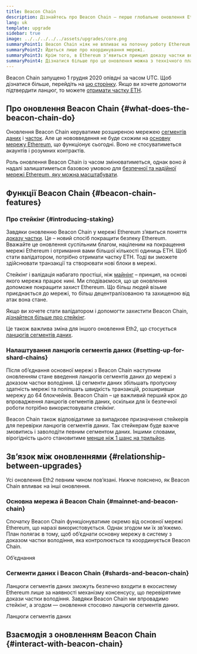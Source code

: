 ```yaml
---
title: Beacon Chain
description: Дізнайтесь про Beacon Chain – перше глобальне оновлення Eth2 для Ethereum.
lang: uk
template: upgrade
sidebar: true
image: ../../../../../assets/upgrades/core.png
summaryPoint1: Beacon Chain ніяк не впливає на поточну роботу Ethereum.
summaryPoint2: Йдеться лише про координування мережі.
summaryPoint3: Крім того, в Ethereum з’явиться принцип доказу частки володіння.
summaryPoint4: Дізнатися більше про це оновлення можна з технічного плану, де воно позначено як фаза 0.
---
```


<UpgradeStatus isShipped dateKey="page-upgrades-beacon-date">
    Beacon Chain запущено 1 грудня 2020 опівдні за часом UTC. Щоб дізнатися більше, перейдіть на <a href="https://beaconscan.com/">цю сторінку</a>. Якщо ви хочете допомогти підтвердити ланцюг, то можете <a href="/staking/">отримати частку ETH</a>.
</UpgradeStatus>

## Про оновлення Beacon Chain {#what-does-the-beacon-chain-do}

Оновлення Beacon Chain керуватиме розширеною мережею [сегментів даних](/upgrades/shard-chains/) і [часток](/staking/). Але це нововведення не буде схожим на [основну мережу Ethereum](/glossary/#mainnet), що функціонує сьогодні. Воно не стосуватиметься акаунтів і розумних контрактів.

Роль оновлення Beacon Chain із часом змінюватиметься, однак воно й надалі залишатиметься базовою умовою для [безпечної та надійної мережі Ethereum, яку можна масштабувати](/upgrades/vision/).

## Функції Beacon Chain {#beacon-chain-features}

### Про стейкінг {#introducing-staking}

Завдяки оновленню Beacon Chain у мережі Ethereum з’явиться поняття [доказу частки](/developers/docs/consensus-mechanisms/pos/). Це – новий спосіб покращити безпеку Ethereum. Вважайте це оновлення суспільним благом, націленим на покращення мережі Ethereum і отримання вами більшої кількості одиниць ETH. Щоб стати валідатором, потрібно отримати частку ETH. Тоді ви зможете здійснювати транзакції та створювати нові блоки в мережі.

Стейкінг і валідація набагато простіші, ніж [майнінг](/developers/docs/mining/) – принцип, на основі якого мережа працює нині. Ми сподіваємося, що це оновлення допоможе покращити захист Ethereum. Що більш людей візьме приєднається до мережі, то більш децентралізованою та захищеною від атак вона стане.

<InfoBanner emoji=":money_bag:">
Якщо ви хочете стати валідатором і допомогти захистити Beacon Chain, <a href="/staking/">дізнайтеся більше про стейкінг</a>.
</InfoBanner>

Це також важлива зміна для іншого оновлення Eth2, що стосується [ланцюгів сегментів даних](/upgrades/shard-chains/).

### Налаштування ланцюгів сегментів даних {#setting-up-for-shard-chains}

Після об’єднання основної мережі з Beacon Chain наступним оновленням стане введення ланцюгів сегментів даних до мережі з доказом частки володіння. Ці сегменти даних збільшать пропускну здатність мережі та поліпшать швидкість транзакцій, розширивши мережу до 64 блокчейнів. Beacon Chain – це важливий перший крок до впровадження ланцюгів сегментів даних, оскільки для їх безпечної роботи потрібно використовувати стейкінг.

Beacon Chain також відповідатиме за випадкове призначення стейкерів для перевірки ланцюгів сегментів даних. Так стейкерам буде важче змовитись і заволодіти певним сегментом даних. Іншими словами, вірогідність цього становитиме [менше ніж 1 шанс на трильйон](https://medium.com/@chihchengliang/minimum-committee-size-explained-67047111fa20).

## Зв’язок між оновленнями {#relationship-between-upgrades}

Усі оновлення Eth2 певним чином пов’язані. Нижче пояснено, як Beacon Chain впливає на інші оновлення.

### Основна мережа й Beacon Chain {#mainnet-and-beacon-chain}

Спочатку Beacon Chain функціонуватиме окремо від основної мережі Ethereum, що наразі використовується. Однак згодом ми їх зв’яжемо. План полягає в тому, щоб об’єднати основну мережу в систему з доказом частки володіння, яка контролюється та координується Beacon Chain.

<ButtonLink to="/upgrades/merge/">Об’єднання</ButtonLink>

### Сегменти даних і Beacon Chain {#shards-and-beacon-chain}

Ланцюги сегментів даних зможуть безпечно входити в екосистему Ethereum лише за наявності механізму консенсусу, що перевірятиме докази частки володіння. Завдяки Beacon Chain ми впровадимо стейкінг, а згодом — оновлення стосовно ланцюгів сегментів даних.

<ButtonLink to="/upgrades/shard-chains/">Ланцюги сегментів даних</ButtonLink>

<Divider />

## Взаємодія з оновленням Beacon Chain {#interact-with-beacon-chain}

<BeaconChainActions />
